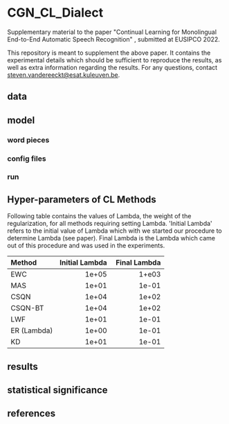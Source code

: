 # CGN_CL_Dialect

Supplementary material to the paper "Continual Learning for Monolingual End-to-End Automatic Speech Recognition" , submitted at EUSIPCO 2022.

This repository is meant to supplement the above paper. It contains the experimental details which should be sufficient to reproduce the results, as well as extra information regarding the results. For any questions, contact steven.vandereeckt@esat.kuleuven.be.



## data

## model 

### word pieces
### config files
### run 

## Hyper-parameters of CL Methods
Following table contains the values of Lambda, the weight of the regularization, for all methods requiring setting Lambda. 'Initial Lambda' refers to the initial value of Lambda which with we started our procedure to determine Lambda (see paper). Final Lambda is the Lambda which came out of this procedure and was used in the experiments. 

Method | Initial Lambda | Final Lambda
| :--- | ---: | ---:
EWC | 1e+05 | 1+e03
MAS | 1e+01 | 1e-01
CSQN | 1e+04 | 1e+02
CSQN-BT | 1e+04 | 1e+02
LWF | 1e+01 | 1e-01 
ER (Lambda) | 1e+00 | 1e-01
KD | 1e+01 | 1e-01


## results

## statistical significance

## references
